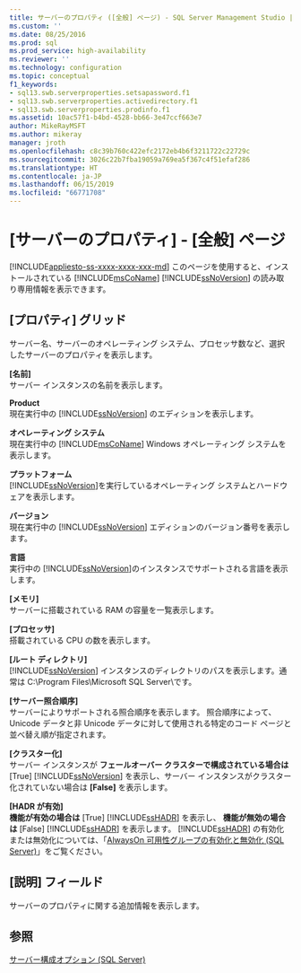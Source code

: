 ```yaml
---
title: サーバーのプロパティ ([全般] ページ) - SQL Server Management Studio | Microsoft Docs
ms.custom: ''
ms.date: 08/25/2016
ms.prod: sql
ms.prod_service: high-availability
ms.reviewer: ''
ms.technology: configuration
ms.topic: conceptual
f1_keywords:
- sql13.swb.serverproperties.setsapassword.f1
- sql13.swb.serverproperties.activedirectory.f1
- sql13.swb.serverproperties.prodinfo.f1
ms.assetid: 10ac57f1-b4bd-4528-bb66-3e47ccf663e7
author: MikeRayMSFT
ms.author: mikeray
manager: jroth
ms.openlocfilehash: c8c39b760c422efc2172eb4b6f3211722c22729c
ms.sourcegitcommit: 3026c22b7fba19059a769ea5f367c4f51efaf286
ms.translationtype: HT
ms.contentlocale: ja-JP
ms.lasthandoff: 06/15/2019
ms.locfileid: "66771708"
---
```

# <a name="server-properties---general-page"></a>[サーバーのプロパティ] - [全般] ページ
[!INCLUDE[appliesto-ss-xxxx-xxxx-xxx-md](../../includes/appliesto-ss-xxxx-xxxx-xxx-md.md)]
  このページを使用すると、インストールされている [!INCLUDE[msCoName](../../includes/msconame-md.md)] [!INCLUDE[ssNoVersion](../../includes/ssnoversion-md.md)] の読み取り専用情報を表示できます。  
  
## <a name="property-grid"></a>[プロパティ] グリッド  
 サーバー名、サーバーのオペレーティング システム、プロセッサ数など、選択したサーバーのプロパティを表示します。  
  
 **[名前]**  
 サーバー インスタンスの名前を表示します。  
  
 **Product**  
 現在実行中の [!INCLUDE[ssNoVersion](../../includes/ssnoversion-md.md)] のエディションを表示します。  
  
 **オペレーティング システム**  
 現在実行中の [!INCLUDE[msCoName](../../includes/msconame-md.md)] Windows オペレーティング システムを表示します。  
  
 **プラットフォーム**  
 [!INCLUDE[ssNoVersion](../../includes/ssnoversion-md.md)]を実行しているオペレーティング システムとハードウェアを表示します。  
  
 **バージョン**  
 現在実行中の [!INCLUDE[ssNoVersion](../../includes/ssnoversion-md.md)] エディションのバージョン番号を表示します。  
  
 **言語**  
 実行中の [!INCLUDE[ssNoVersion](../../includes/ssnoversion-md.md)]のインスタンスでサポートされる言語を表示します。  
  
 **[メモリ]**  
 サーバーに搭載されている RAM の容量を一覧表示します。  
  
 **[プロセッサ]**  
 搭載されている CPU の数を表示します。  
  
 **[ルート ディレクトリ]**  
 [!INCLUDE[ssNoVersion](../../includes/ssnoversion-md.md)] インスタンスのディレクトリのパスを表示します。通常は C:\Program Files\Microsoft SQL Server\\です。  
  
 **[サーバー照合順序]**  
 サーバーによりサポートされる照合順序を表示します。 照合順序によって、Unicode データと非 Unicode データに対して使用される特定のコード ページと並べ替え順が指定されます。  
  
 **[クラスター化]**  
 サーバー インスタンスが **フェールオーバー クラスターで構成されている場合は** [True] [!INCLUDE[ssNoVersion](../../includes/ssnoversion-md.md)] を表示し、サーバー インスタンスがクラスター化されていない場合は **[False]** を表示します。  
  
 **[HADR が有効]**  
 **機能が有効の場合は** [True] [!INCLUDE[ssHADR](../../includes/sshadr-md.md)] を表示し、 **機能が無効の場合は** [False] [!INCLUDE[ssHADR](../../includes/sshadr-md.md)] を表示します。 [!INCLUDE[ssHADR](../../includes/sshadr-md.md)] の有効化または無効化については、「[AlwaysOn 可用性グループの有効化と無効化 &#40;SQL Server&#41;](../../database-engine/availability-groups/windows/enable-and-disable-always-on-availability-groups-sql-server.md)」をご覧ください。  
  
## <a name="description-field"></a>[説明] フィールド  
 サーバーのプロパティに関する追加情報を表示します。  
  
## <a name="see-also"></a>参照  
 [サーバー構成オプション &#40;SQL Server&#41;](../../database-engine/configure-windows/server-configuration-options-sql-server.md)  
  
  
